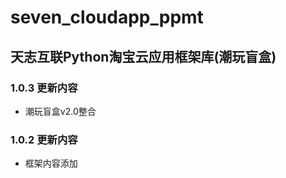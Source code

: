 # seven_cloudapp_ppmt

## 天志互联Python淘宝云应用框架库(潮玩盲盒)

### 1.0.3 更新内容
* 潮玩盲盒v2.0整合

### 1.0.2 更新内容
* 框架内容添加
